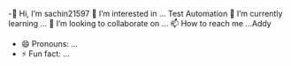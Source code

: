 -👋 Hi, I’m sachin21597
👀 I’m interested in ... Test Automation
🌱 I’m currently learning ...
💞️ I’m looking to collaborate on ...
📫 How to reach me ...Addy
- 😄 Pronouns: ...
- ⚡ Fun fact: ...

<!---
sachin21597/sachin21597 is a ✨ special ✨ repository because its `README.md` (this file) appears on your GitHub profile.
You can click the Preview link to take a look at your changes.
--->
